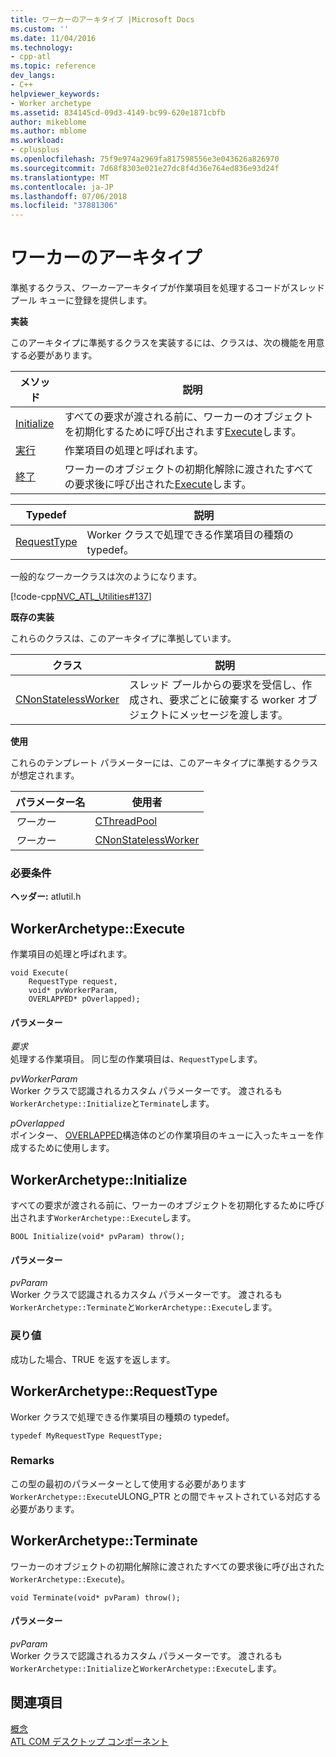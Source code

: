 ```yaml
---
title: ワーカーのアーキタイプ |Microsoft Docs
ms.custom: ''
ms.date: 11/04/2016
ms.technology:
- cpp-atl
ms.topic: reference
dev_langs:
- C++
helpviewer_keywords:
- Worker archetype
ms.assetid: 834145cd-09d3-4149-bc99-620e1871cbfb
author: mikeblome
ms.author: mblome
ms.workload:
- cplusplus
ms.openlocfilehash: 75f9e974a2969fa817598556e3e043626a826970
ms.sourcegitcommit: 7d68f8303e021e27dc8f4d36e764ed836e93d24f
ms.translationtype: MT
ms.contentlocale: ja-JP
ms.lasthandoff: 07/06/2018
ms.locfileid: "37881306"
---
```

# <a name="worker-archetype"></a>ワーカーのアーキタイプ
準拠するクラス、*ワーカー*アーキタイプが作業項目を処理するコードがスレッド プール キューに登録を提供します。  
  
 **実装**  
  
 このアーキタイプに準拠するクラスを実装するには、クラスは、次の機能を用意する必要があります。  
  
|メソッド|説明|  
|------------|-----------------|  
|[Initialize](#initialize)|すべての要求が渡される前に、ワーカーのオブジェクトを初期化するために呼び出されます[Execute](#execute)します。|  
|[実行](#execute)|作業項目の処理と呼ばれます。|  
|[終了](#terminate)|ワーカーのオブジェクトの初期化解除に渡されたすべての要求後に呼び出された[Execute](#execute)します。|  
  
|Typedef|説明|  
|-------------|-----------------|  
|[RequestType](#requesttype)|Worker クラスで処理できる作業項目の種類の typedef。|  
  
 一般的な*ワーカー*クラスは次のようになります。  
  
 [!code-cpp[NVC_ATL_Utilities#137](../../atl/codesnippet/cpp/worker-archetype_1.cpp)]  
  
 **既存の実装**  
  
 これらのクラスは、このアーキタイプに準拠しています。  
  
|クラス|説明|  
|-----------|-----------------|  
|[CNonStatelessWorker](../../atl/reference/cnonstatelessworker-class.md)|スレッド プールからの要求を受信し、作成され、要求ごとに破棄する worker オブジェクトにメッセージを渡します。|  
  
 **使用**  
  
 これらのテンプレート パラメーターには、このアーキタイプに準拠するクラスが想定されます。  
  
|パラメーター名|使用者|  
|--------------------|-------------|  
|*ワーカー*|[CThreadPool](../../atl/reference/cthreadpool-class.md)|  
|*ワーカー*|[CNonStatelessWorker](../../atl/reference/cnonstatelessworker-class.md)|  
  
### <a name="requirements"></a>必要条件  
 **ヘッダー:** atlutil.h  
  
## <a name="execute"></a>WorkerArchetype::Execute
作業項目の処理と呼ばれます。  
  
  
  
```  
void Execute(
    RequestType request,  
    void* pvWorkerParam,  
    OVERLAPPED* pOverlapped);
```  
  
#### <a name="parameters"></a>パラメーター  
 *要求*  
 処理する作業項目。 同じ型の作業項目は、`RequestType`します。  
  
 *pvWorkerParam*  
 Worker クラスで認識されるカスタム パラメーターです。 渡されるも`WorkerArchetype::Initialize`と`Terminate`します。  
  
 *pOverlapped*  
 ポインター、 [OVERLAPPED](http://msdn.microsoft.com/library/windows/desktop/ms684342)構造体のどの作業項目のキューに入ったキューを作成するために使用します。  
  
## <a name="initialize"></a> WorkerArchetype::Initialize
すべての要求が渡される前に、ワーカーのオブジェクトを初期化するために呼び出されます`WorkerArchetype::Execute`します。  
```
BOOL Initialize(void* pvParam) throw();
```  
  
#### <a name="parameters"></a>パラメーター  
 *pvParam*  
 Worker クラスで認識されるカスタム パラメーターです。 渡されるも`WorkerArchetype::Terminate`と`WorkerArchetype::Execute`します。  
  
### <a name="return-value"></a>戻り値  
 成功した場合、TRUE を返すを返します。  
  
## <a name="requesttype"></a> WorkerArchetype::RequestType
Worker クラスで処理できる作業項目の種類の typedef。  
  
```  
typedef MyRequestType RequestType;    
```  
  
### <a name="remarks"></a>Remarks  
 この型の最初のパラメーターとして使用する必要があります`WorkerArchetype::Execute`ULONG_PTR との間でキャストされている対応する必要があります。  
  
## <a name="terminate"></a> WorkerArchetype::Terminate
ワーカーのオブジェクトの初期化解除に渡されたすべての要求後に呼び出された`WorkerArchetype::Execute`)。  
    
``` 
void Terminate(void* pvParam) throw();
```  
  
#### <a name="parameters"></a>パラメーター  
 *pvParam*  
 Worker クラスで認識されるカスタム パラメーターです。 渡されるも`WorkerArchetype::Initialize`と`WorkerArchetype::Execute`します。  
  
## <a name="see-also"></a>関連項目  
 [概念](../../atl/active-template-library-atl-concepts.md)   
 [ATL COM デスクトップ コンポーネント](../../atl/atl-com-desktop-components.md)



